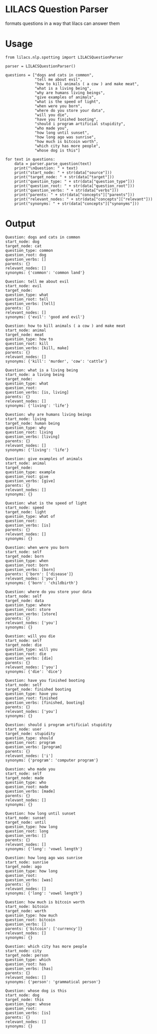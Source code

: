 # LILACS Question Parser

formats questions in a way that lilacs can answer them


# Usage

    from lilacs.nlp.spotting import LILACSQuestionParser
    
    parser = LILACSQuestionParser()

    questions = ["dogs and cats in common",
                 "tell me about evil",
                 "how to kill animals ( a cow ) and make meat",
                 "what is a living being",
                 "why are humans living beings",
                 "give examples of animals",
                 "what is the speed of light",
                 "when were you born",
                 "where do you store your data",
                 "will you die",
                 "have you finished booting",
                 "should i program artificial stupidity",
                 "who made you",
                 "how long until sunset",
                 "how long ago was sunrise",
                 "how much is bitcoin worth",
                 "which city has more people",
                 "whose dog is this"]

    for text in questions:
        data = parser.parse_question(text)
        print("\nQuestion: " + text)
        print("start_node: " + str(data["source"]))
        print("target_node: " + str(data["target"]))
        print("question_type: " + str(data["question_type"]))
        print("question_root: " + str(data["question_root"]))
        print("question_verbs: " + str(data["verbs"]))
        print("parents: " + str(data["concepts"]["parents"]))
        print("relevant_nodes: " + str(data["concepts"]["relevant"]))
        print("synonyms: " + str(data["concepts"]["synonyms"]))
        
# Output

    Question: dogs and cats in common
    start_node: dog
    target_node: cat
    question_type: common
    question_root: dog
    question_verbs: []
    parents: {}
    relevant_nodes: []
    synonyms: {'common': 'common land'}
    
    Question: tell me about evil
    start_node: evil
    target_node: 
    question_type: what
    question_root: tell
    question_verbs: [tell]
    parents: {}
    relevant_nodes: []
    synonyms: {'evil': 'good and evil'}
    
    Question: how to kill animals ( a cow ) and make meat
    start_node: animal
    target_node: meat
    question_type: how to
    question_root: kill
    question_verbs: [kill, make]
    parents: {}
    relevant_nodes: []
    synonyms: {'kill': 'murder', 'cow': 'cattle'}
    
    Question: what is a living being
    start_node: a living being
    target_node: 
    question_type: what
    question_root: 
    question_verbs: [is, living]
    parents: {}
    relevant_nodes: []
    synonyms: {'living': 'life'}
    
    Question: why are humans living beings
    start_node: living
    target_node: human being
    question_type: why
    question_root: living
    question_verbs: [living]
    parents: {}
    relevant_nodes: []
    synonyms: {'living': 'life'}
    
    Question: give examples of animals
    start_node: animal
    target_node: 
    question_type: example
    question_root: give
    question_verbs: [give]
    parents: {}
    relevant_nodes: []
    synonyms: {}
    
    Question: what is the speed of light
    start_node: speed
    target_node: light
    question_type: what of
    question_root: 
    question_verbs: [is]
    parents: {}
    relevant_nodes: []
    synonyms: {}
    
    Question: when were you born
    start_node: self
    target_node: born
    question_type: when
    question_root: born
    question_verbs: [born]
    parents: {'born': ['disease']}
    relevant_nodes: ['you']
    synonyms: {'born': 'childbirth'}
    
    Question: where do you store your data
    start_node: self
    target_node: data
    question_type: where
    question_root: store
    question_verbs: [store]
    parents: {}
    relevant_nodes: ['you']
    synonyms: {}
    
    Question: will you die
    start_node: self
    target_node: die
    question_type: will you
    question_root: die
    question_verbs: [die]
    parents: {}
    relevant_nodes: ['you']
    synonyms: {'die': 'dice'}
    
    Question: have you finished booting
    start_node: self
    target_node: finished booting
    question_type: have you
    question_root: finished
    question_verbs: [finished, booting]
    parents: {}
    relevant_nodes: ['you']
    synonyms: {}
    
    Question: should i program artificial stupidity
    start_node: user
    target_node: stupidity
    question_type: should
    question_root: program
    question_verbs: [program]
    parents: {}
    relevant_nodes: ['i']
    synonyms: {'program': 'computer program'}
    
    Question: who made you
    start_node: self
    target_node: made
    question_type: who
    question_root: made
    question_verbs: [made]
    parents: {}
    relevant_nodes: []
    synonyms: {}
    
    Question: how long until sunset
    start_node: sunset
    target_node: until
    question_type: how long
    question_root: long
    question_verbs: []
    parents: {}
    relevant_nodes: []
    synonyms: {'long': 'vowel length'}
    
    Question: how long ago was sunrise
    start_node: sunrise
    target_node: ago
    question_type: how long
    question_root: 
    question_verbs: [was]
    parents: {}
    relevant_nodes: []
    synonyms: {'long': 'vowel length'}
    
    Question: how much is bitcoin worth
    start_node: bitcoin
    target_node: worth
    question_type: how much
    question_root: bitcoin
    question_verbs: []
    parents: {'bitcoin': ['currency']}
    relevant_nodes: []
    synonyms: {}
    
    Question: which city has more people
    start_node: city
    target_node: person
    question_type: which
    question_root: has
    question_verbs: [has]
    parents: {}
    relevant_nodes: []
    synonyms: {'person': 'grammatical person'}
    
    Question: whose dog is this
    start_node: dog
    target_node: this
    question_type: whose
    question_root: 
    question_verbs: [is]
    parents: {}
    relevant_nodes: []
    synonyms: {}
